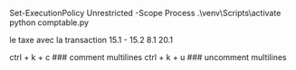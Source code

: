
Set-ExecutionPolicy Unrestricted -Scope Process
.\venv\Scripts\activate 
python comptable.py


le taxe avec la transaction 15.1 - 15.2
8.1
20.1


ctrl + k + c ### comment multilines
ctrl + k + u ### uncomment multilines